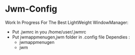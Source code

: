 # Jwm-Config

Work In Progress For The Best LightWeight WindowManager:

- Put .jwmrc in you /home/user/.jwmrc
- Put jwmappmenugen,jwm folder in .config file
Dependies : 
  - jwmappmenugen 
  - jwm 
